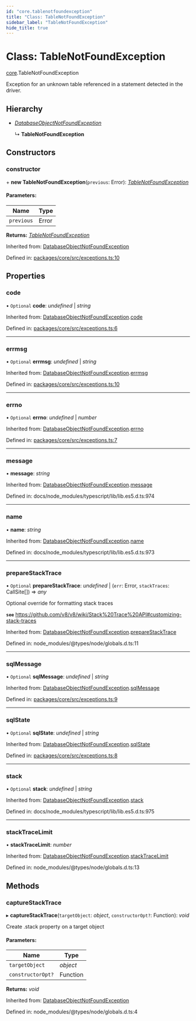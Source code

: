 ```yaml
---
id: "core.tablenotfoundexception"
title: "Class: TableNotFoundException"
sidebar_label: "TableNotFoundException"
hide_title: true
---
```


# Class: TableNotFoundException

[core](../modules/core.md).TableNotFoundException

Exception for an unknown table referenced in a statement detected in the driver.

## Hierarchy

* [*DatabaseObjectNotFoundException*](core.databaseobjectnotfoundexception.md)

  ↳ **TableNotFoundException**

## Constructors

### constructor

\+ **new TableNotFoundException**(`previous`: Error): [*TableNotFoundException*](core.tablenotfoundexception.md)

#### Parameters:

Name | Type |
------ | ------ |
`previous` | Error |

**Returns:** [*TableNotFoundException*](core.tablenotfoundexception.md)

Inherited from: [DatabaseObjectNotFoundException](core.databaseobjectnotfoundexception.md)

Defined in: [packages/core/src/exceptions.ts:10](https://github.com/mikro-orm/mikro-orm/blob/969d4229bd/packages/core/src/exceptions.ts#L10)

## Properties

### code

• `Optional` **code**: *undefined* \| *string*

Inherited from: [DatabaseObjectNotFoundException](core.databaseobjectnotfoundexception.md).[code](core.databaseobjectnotfoundexception.md#code)

Defined in: [packages/core/src/exceptions.ts:6](https://github.com/mikro-orm/mikro-orm/blob/969d4229bd/packages/core/src/exceptions.ts#L6)

___

### errmsg

• `Optional` **errmsg**: *undefined* \| *string*

Inherited from: [DatabaseObjectNotFoundException](core.databaseobjectnotfoundexception.md).[errmsg](core.databaseobjectnotfoundexception.md#errmsg)

Defined in: [packages/core/src/exceptions.ts:10](https://github.com/mikro-orm/mikro-orm/blob/969d4229bd/packages/core/src/exceptions.ts#L10)

___

### errno

• `Optional` **errno**: *undefined* \| *number*

Inherited from: [DatabaseObjectNotFoundException](core.databaseobjectnotfoundexception.md).[errno](core.databaseobjectnotfoundexception.md#errno)

Defined in: [packages/core/src/exceptions.ts:7](https://github.com/mikro-orm/mikro-orm/blob/969d4229bd/packages/core/src/exceptions.ts#L7)

___

### message

• **message**: *string*

Inherited from: [DatabaseObjectNotFoundException](core.databaseobjectnotfoundexception.md).[message](core.databaseobjectnotfoundexception.md#message)

Defined in: docs/node_modules/typescript/lib/lib.es5.d.ts:974

___

### name

• **name**: *string*

Inherited from: [DatabaseObjectNotFoundException](core.databaseobjectnotfoundexception.md).[name](core.databaseobjectnotfoundexception.md#name)

Defined in: docs/node_modules/typescript/lib/lib.es5.d.ts:973

___

### prepareStackTrace

• `Optional` **prepareStackTrace**: *undefined* \| (`err`: Error, `stackTraces`: CallSite[]) => *any*

Optional override for formatting stack traces

**`see`** https://github.com/v8/v8/wiki/Stack%20Trace%20API#customizing-stack-traces

Inherited from: [DatabaseObjectNotFoundException](core.databaseobjectnotfoundexception.md).[prepareStackTrace](core.databaseobjectnotfoundexception.md#preparestacktrace)

Defined in: node_modules/@types/node/globals.d.ts:11

___

### sqlMessage

• `Optional` **sqlMessage**: *undefined* \| *string*

Inherited from: [DatabaseObjectNotFoundException](core.databaseobjectnotfoundexception.md).[sqlMessage](core.databaseobjectnotfoundexception.md#sqlmessage)

Defined in: [packages/core/src/exceptions.ts:9](https://github.com/mikro-orm/mikro-orm/blob/969d4229bd/packages/core/src/exceptions.ts#L9)

___

### sqlState

• `Optional` **sqlState**: *undefined* \| *string*

Inherited from: [DatabaseObjectNotFoundException](core.databaseobjectnotfoundexception.md).[sqlState](core.databaseobjectnotfoundexception.md#sqlstate)

Defined in: [packages/core/src/exceptions.ts:8](https://github.com/mikro-orm/mikro-orm/blob/969d4229bd/packages/core/src/exceptions.ts#L8)

___

### stack

• `Optional` **stack**: *undefined* \| *string*

Inherited from: [DatabaseObjectNotFoundException](core.databaseobjectnotfoundexception.md).[stack](core.databaseobjectnotfoundexception.md#stack)

Defined in: docs/node_modules/typescript/lib/lib.es5.d.ts:975

___

### stackTraceLimit

• **stackTraceLimit**: *number*

Inherited from: [DatabaseObjectNotFoundException](core.databaseobjectnotfoundexception.md).[stackTraceLimit](core.databaseobjectnotfoundexception.md#stacktracelimit)

Defined in: node_modules/@types/node/globals.d.ts:13

## Methods

### captureStackTrace

▸ **captureStackTrace**(`targetObject`: *object*, `constructorOpt?`: Function): *void*

Create .stack property on a target object

#### Parameters:

Name | Type |
------ | ------ |
`targetObject` | *object* |
`constructorOpt?` | Function |

**Returns:** *void*

Inherited from: [DatabaseObjectNotFoundException](core.databaseobjectnotfoundexception.md)

Defined in: node_modules/@types/node/globals.d.ts:4
